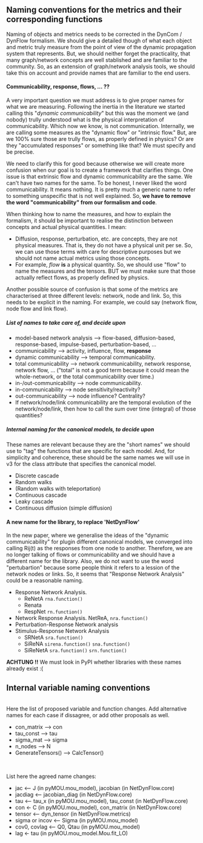 ## Naming conventions for the metrics and their corresponding functions

Naming of objects and metrics needs to be corrected in the DynCom / DynFlow formalism. We should give a detailed though of what each object and metric truly measure from the point of view of the dynamic propagation system that represents. But, we should neither forget the practicality, that many graph/network concepts are well stablished and are familiar to the community. So, as an extension of graph/network analysis tools, we should take this on account and provide names that are familiar to the end users.

#### Communicability, response, flows, … ??

A very important question we must address is to give proper names for what we are measuring. Following the inertia in the literature we started calling this "*dynamic communicability*" but this was the moment we (and nobody) trully understood what is the physical interpretation of communicability. Which now we know, is not communication. Internally, we are calling some measures as the "dynamic flow" or "intrinsic flow." But, are we 100% sure those are trully flows, as properly defined in physics? Or are they "accumulated responses" or something like that? We must specify and be precise.

We need to clarify this for good because otherwise we will create more confusion when our goal is to create a framework that clarifies things. One issue is that extrinsic flow and dynamic communicability are the same. We can't have two names for the same. To be honest, I never liked the word communicability. It means nothing. It is pretty much a generic name to refer to something unspecific that is not well explained. So, **we have to remove the word "communicability" from our formalism and code**.

When thinking how to name the measures, and how to explain the formalism, it should be important to realise the distinction between concepts and actual physical quantities. I mean:

- Diffusion, response, perturbation, etc. are concepts, they are not physical measures. That is, they do not have a physical unit per se. So, we can use those terms with care for descriptive purposes but we should not name actual metrics using those concepts.
- For example, *flow* **is** a physical quantity. So, we should use "flow" to name the measures and the tensors. BUT we must make sure that those actually reflect flows, as properly defined by physics. 

Another possible source of confusion is that some of the metrics are characterised at three different levels: network, node and link. So, this needs to be explicit in the naming. For example, we could say (network flow, node flow and link flow).


##### List of names to take care of, and decide upon


- model-based network analysis --> flow-based, diffusion-based, response-based, impulse-based, perturbation-based, ...
- communicability --> activity, influence, flow, **response**
- dynamic communicability --> temporal communicability.
- total communicability --> network communicability, network response, network flow, … ("total" is not a good term because it could mean the whole-network, or the total communicability over time.)
- in-/out-communicability --> node communicability.
- in-communicability --> node sensitivity/reactivity?
- out-communicability --> node influence? Centrality?
- If network/node/link communicability are the temporal evolution of the network/node/link, then how to call the sum over time (integral) of those quantities?


##### Internal naming for the canonical models, to decide upon

These names are relevant because they are the "short names" we should use to "tag" the functions that are specific for each model. And, for simplicity and coherence, these should be the same names we will use in v3 for the class attribute that specifies the canonical model.

- Discrete cascade
- Random walks
- (Random walks with teleportation)
- Continuous cascade
- Leaky cascade
- Continuous diffusion (simple diffusion)


####  A new name for the library, to replace 'NetDynFlow'

In the new paper, where we generalise the ideas of the "dynamic communicability" for plugin different canonical models, we converged into calling Rij(t) as the responses from one node to another. Therefore, we are no longer talking of flows or communicability and we should have a different name for the library. Also, we do not want to use the word "pertubartion" because some people think it refers to a lession of the network nodes or links. So, it seems that "Response Network Analysis" could be a reasonable naming.
 
- Response Network Analysis. 
	- ReNetA `rna.function()`
	- Renata
	- RespNet `rn.function()`
- Network Response Analysis. NetReA, `nra.function()`
- Perturbation-Response Network analysis
- Stimulus-Response Network Analysis
	- SRNetA `sra.function()` 
	- SiReNA `sirena.function()`  `sna.function()`
	- SiReNetA `sra.function()` `srn.function()`

**ACHTUNG !!** We must look in PyPI whether libraries with these names already exist :(



## Internal variable naming conventions


<br/>
Here the list of proposed variable and function changes. Add alternative names for each case if dissagree, or add other proposals as well.

- con_matrix --> con
- tau_const --> tau
- sigma_mat --> sigma
- n_nodes --> N
- GenerateTensors() --> CalcTensor()



<br/>

List here the agreed name changes:

- jac 	<-- J (in pyMOU.mou_model), jacobian (in NetDynFlow.core)
- jacdiag <-- jacobian_diag (in NetDynFlow.core)
- tau 	<-- tau_x (in pyMOU.mou_model), tau_const (in NetDynFlow.core)
- con 	<- C (in pyMOU.mou_model), con_matrix (in NetDynFlow.core)
- tensor	<-- dyn_tensor (in NetDynFlow.metrics)
- sigma or incov <-- Sigma (in pyMOU.mou_model)
- cov0, covlag <-- Q0, Qtau (in pyMOU.mou_model)
- lag 	<- tau (in pyMOU.mou_model.Mou.fit_LO)


